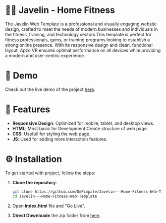 # 🏋️‍♂️ Javelin - Home Fitness

The Javelin Web Template is a professional and visually engaging website design, crafted to meet the needs of modern businesses and individuals in the fitness, training, and technology sectors.This template is perfect for fitness professionals, gyms, or training programs looking to establish a strong online presence. With its responsive design and clean, functional layout, Apzo VR ensures optimal performance on all devices while providing a modern and user-centric experience.

# 🎯 Demo

Check out the live demo of the project <a href="https://ompimpale.github.io/Javelin---Home-Fitness-Web-Template/">here</a>.

# 🎨 Features

<ul>
<li><strong>Responsive Design</strong>: Optimized for mobile, tablet, and desktop views.</li>
<li><strong>HTML</strong>: Most basic for Development Create structure of web page.</li>
<li><strong>CSS</strong>: Usefull for styling the web page.</li>
<li><strong>JS</strong>: Used for adding more interaction features.</li>
</ul>

# ⚙️ Installation

To get started with project, follow the steps:

1. <strong>Clone the repository</strong>:
   <br/>
   ```sh
   git clone https://github.com/OmPimpale/Javelin---Home-Fitness-Web-Template.git
   cd Javelin---Home-Fitness-Web-Template
   ```

2. Open <strong>index.html</strong> file and "Go Live".

3. <strong>Direct Downloade</strong> the zip folder from <a href="https://github.com/OmPimpale/Javelin---Home-Fitness-Web-Template.git">here</a>.
